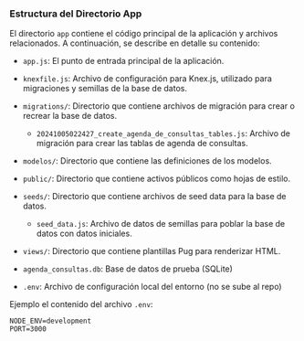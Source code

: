 ### Estructura del Directorio App

El directorio `app` contiene el código principal de la aplicación y archivos relacionados. A continuación, se describe en detalle su contenido:

- `app.js`: El punto de entrada principal de la aplicación.
- `knexfile.js`: Archivo de configuración para Knex.js, utilizado para migraciones y semillas de la base de datos.
- `migrations/`: Directorio que contiene archivos de migración para crear o recrear la base de datos.
  - `20241005022427_create_agenda_de_consultas_tables.js`: Archivo de migración para crear las tablas de agenda de consultas.
- `modelos/`: Directorio que contiene las definiciones de los modelos.
- `public/`: Directorio que contiene activos públicos como hojas de estilo.
- `seeds/`: Directorio que contiene archivos de seed data para la base de datos.
  - `seed_data.js`: Archivo de datos de semillas para poblar la base de datos con datos iniciales.
- `views/`: Directorio que contiene plantillas Pug para renderizar HTML.
- `agenda_consultas.db`: Base de datos de prueba (SQLite)

- `.env`: Archivo de configuración local del entorno (no se sube al repo)

Ejemplo el contenido del archivo `.env`:

```plaintext
NODE_ENV=development
PORT=3000
```
